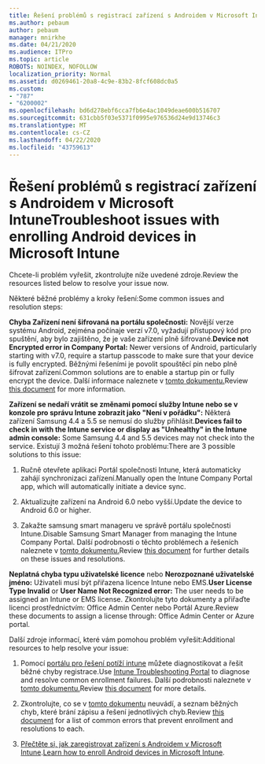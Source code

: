 ```yaml
---
title: Řešení problémů s registrací zařízení s Androidem v Microsoft Intune
ms.author: pebaum
author: pebaum
manager: mnirkhe
ms.date: 04/21/2020
ms.audience: ITPro
ms.topic: article
ROBOTS: NOINDEX, NOFOLLOW
localization_priority: Normal
ms.assetid: d0269461-20a8-4c9e-83b2-8fcf608dc0a5
ms.custom:
- "787"
- "6200002"
ms.openlocfilehash: bd6d278ebf6cca7fb6e4ac1049deae600b516707
ms.sourcegitcommit: 631cbb5f03e5371f0995e976536d24e9d13746c3
ms.translationtype: MT
ms.contentlocale: cs-CZ
ms.lasthandoff: 04/22/2020
ms.locfileid: "43759613"
---
```

# <a name="troubleshoot-issues-with-enrolling-android-devices-in-microsoft-intune"></a><span data-ttu-id="0e415-102">Řešení problémů s registrací zařízení s Androidem v Microsoft Intune</span><span class="sxs-lookup"><span data-stu-id="0e415-102">Troubleshoot issues with enrolling Android devices in Microsoft Intune</span></span>

<span data-ttu-id="0e415-103">Chcete-li problém vyřešit, zkontrolujte níže uvedené zdroje.</span><span class="sxs-lookup"><span data-stu-id="0e415-103">Review the resources listed below to resolve your issue now.</span></span>
  
<span data-ttu-id="0e415-104">Některé běžné problémy a kroky řešení:</span><span class="sxs-lookup"><span data-stu-id="0e415-104">Some common issues and resolution steps:</span></span>
  
 <span data-ttu-id="0e415-105">**Chyba Zařízení není šifrovaná na portálu společnosti:** Novější verze systému Android, zejména počínaje verzí v7.0, vyžadují přístupový kód pro spuštění, aby bylo zajištěno, že je vaše zařízení plně šifrované.</span><span class="sxs-lookup"><span data-stu-id="0e415-105">**Device not Encrypted error in Company Portal:** Newer versions of Android, particularly starting with v7.0, require a startup passcode to make sure that your device is fully encrypted.</span></span> <span data-ttu-id="0e415-106">Běžnými řešeními je povolit spouštěcí pin nebo plně šifrovat zařízení.</span><span class="sxs-lookup"><span data-stu-id="0e415-106">Common solutions are to enable a startup pin or fully encrypt the device.</span></span> <span data-ttu-id="0e415-107">Další informace naleznete v [tomto dokumentu.](https://docs.microsoft.com/intune-user-help/your-device-appears-encrypted-but-cp-says-otherwise-android)</span><span class="sxs-lookup"><span data-stu-id="0e415-107">Review [this document](https://docs.microsoft.com/intune-user-help/your-device-appears-encrypted-but-cp-says-otherwise-android) for more information.</span></span>
  
 <span data-ttu-id="0e415-108">**Zařízení se nedaří vrátit se změnami pomocí služby Intune nebo se v konzole pro správu Intune zobrazit jako "Není v pořádku":** Některá zařízení Samsung 4.4 a 5.5 se nemusí do služby přihlásit.</span><span class="sxs-lookup"><span data-stu-id="0e415-108">**Devices fail to check in with the Intune service or display as "Unhealthy" in the Intune admin console:** Some Samsung 4.4 and 5.5 devices may not check into the service.</span></span> <span data-ttu-id="0e415-109">Existují 3 možná řešení tohoto problému:</span><span class="sxs-lookup"><span data-stu-id="0e415-109">There are 3 possible solutions to this issue:</span></span>
  
1. <span data-ttu-id="0e415-110">Ručně otevřete aplikaci Portál společnosti Intune, která automaticky zahájí synchronizaci zařízení.</span><span class="sxs-lookup"><span data-stu-id="0e415-110">Manually open the Intune Company Portal app, which will automatically initiate a device sync.</span></span>

2. <span data-ttu-id="0e415-111">Aktualizujte zařízení na Android 6.0 nebo vyšší.</span><span class="sxs-lookup"><span data-stu-id="0e415-111">Update the device to Android 6.0 or higher.</span></span>

3. <span data-ttu-id="0e415-112">Zakažte samsung smart manageru ve správě portálu společnosti Intune.</span><span class="sxs-lookup"><span data-stu-id="0e415-112">Disable Samsung Smart Manager from managing the Intune Company Portal.</span></span> <span data-ttu-id="0e415-113">Další podrobnosti o těchto problémech a řešeních naleznete v [tomto dokumentu.](https://docs.microsoft.com/intune-classic/troubleshoot/troubleshoot-device-enrollment-in-intune#devices-fail-to-check-in-with-the-intune-service-and-display-as-unhealthy-in-the-intune-admin-console)</span><span class="sxs-lookup"><span data-stu-id="0e415-113">Review [this document](https://docs.microsoft.com/intune-classic/troubleshoot/troubleshoot-device-enrollment-in-intune#devices-fail-to-check-in-with-the-intune-service-and-display-as-unhealthy-in-the-intune-admin-console) for further details on these issues and resolutions.</span></span>

 <span data-ttu-id="0e415-114">**Neplatná chyba typu uživatelské licence** nebo **Nerozpoznané uživatelské jméno:** Uživateli musí být přiřazena licence Intune nebo EMS.</span><span class="sxs-lookup"><span data-stu-id="0e415-114">**User License Type Invalid** or **User Name Not Recognized error:** The user needs to be assigned an Intune or EMS license.</span></span> <span data-ttu-id="0e415-115">Zkontrolujte tyto dokumenty a přiřaďte licenci prostřednictvím: Office Admin Center nebo Portál Azure.</span><span class="sxs-lookup"><span data-stu-id="0e415-115">Review these documents to assign a license through: Office Admin Center or Azure portal.</span></span>
  
<span data-ttu-id="0e415-116">Další zdroje informací, které vám pomohou problém vyřešit:</span><span class="sxs-lookup"><span data-stu-id="0e415-116">Additional resources to help resolve your issue:</span></span>
  
1. <span data-ttu-id="0e415-117">Pomocí [portálu pro řešení potíží intune](https://devicemanagement.microsoft.com/#blade/Microsoft_Intune_DeviceSettings/TroubleshootBlade) můžete diagnostikovat a řešit běžné chyby registrace.</span><span class="sxs-lookup"><span data-stu-id="0e415-117">Use [Intune Troubleshooting Portal](https://devicemanagement.microsoft.com/#blade/Microsoft_Intune_DeviceSettings/TroubleshootBlade) to diagnose and resolve common enrollment failures.</span></span> <span data-ttu-id="0e415-118">Další podrobnosti naleznete v [tomto dokumentu.](https://docs.microsoft.com/intune/help-desk-operators)</span><span class="sxs-lookup"><span data-stu-id="0e415-118">Review [this document](https://docs.microsoft.com/intune/help-desk-operators) for more details.</span></span>

2. <span data-ttu-id="0e415-119">Zkontrolujte, co se v [tomto dokumentu](https://docs.microsoft.com/intune-classic/Troubleshoot/troubleshoot-device-enrollment-in-intune) neuvádí, a seznam běžných chyb, které brání zápisu a řešení jednotlivých chyb.</span><span class="sxs-lookup"><span data-stu-id="0e415-119">Review [this document](https://docs.microsoft.com/intune-classic/Troubleshoot/troubleshoot-device-enrollment-in-intune) for a list of common errors that prevent enrollment and resolutions to each.</span></span>

3. <span data-ttu-id="0e415-120">[Přečtěte si, jak zaregistrovat zařízení s Androidem v Microsoft Intune](https://docs.microsoft.com/intune/android-enroll).</span><span class="sxs-lookup"><span data-stu-id="0e415-120">[Learn how to enroll Android devices in Microsoft Intune](https://docs.microsoft.com/intune/android-enroll).</span></span>
